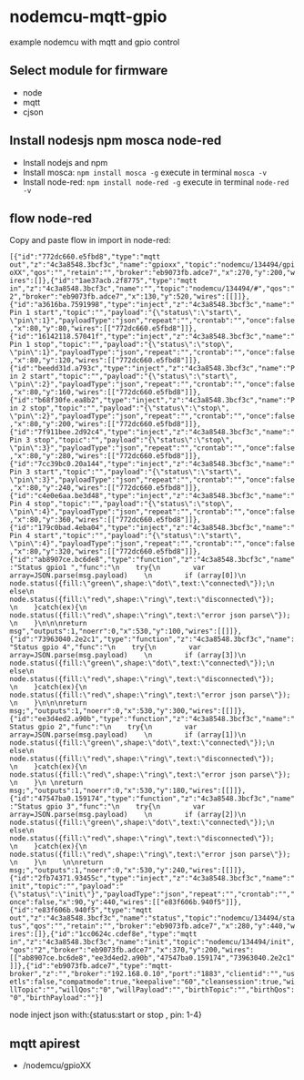 # nodemcu-mqtt-gpio
example nodemcu with mqtt and gpio control

## Select module for firmware

* node
* mqtt
* cjson

## Install nodesjs npm mosca node-red

* Install nodejs and npm
* Install mosca: ```npm install mosca -g``` execute in terminal ```mosca -v```
* Install node-red: ```npm install node-red -g``` execute in terminal ```node-red -v```

## flow node-red

Copy and paste flow in import in node-red:

```[{"id":"772dc660.e5fbd8","type":"mqtt out","z":"4c3a8548.3bcf3c","name":"gpioxx","topic":"nodemcu/134494/gpioXX","qos":"","retain":"","broker":"eb9073fb.adce7","x":270,"y":200,"wires":[]},{"id":"1ae37acb.2f8775","type":"mqtt in","z":"4c3a8548.3bcf3c","name":"","topic":"nodemcu/134494/#","qos":"2","broker":"eb9073fb.adce7","x":130,"y":520,"wires":[[]]},{"id":"a3616ba.7591998","type":"inject","z":"4c3a8548.3bcf3c","name":"Pin 1 start","topic":"","payload":"{\"status\":\"start\", \"pin\":1}","payloadType":"json","repeat":"","crontab":"","once":false,"x":80,"y":80,"wires":[["772dc660.e5fbd8"]]},{"id":"16142118.57041f","type":"inject","z":"4c3a8548.3bcf3c","name":"Pin 1 stop","topic":"","payload":"{\"status\":\"stop\", \"pin\":1}","payloadType":"json","repeat":"","crontab":"","once":false,"x":80,"y":120,"wires":[["772dc660.e5fbd8"]]},{"id":"beedd31d.a793c","type":"inject","z":"4c3a8548.3bcf3c","name":"Pin 2 start","topic":"","payload":"{\"status\":\"start\", \"pin\":2}","payloadType":"json","repeat":"","crontab":"","once":false,"x":80,"y":160,"wires":[["772dc660.e5fbd8"]]},{"id":"b68f30fe.ea8b2","type":"inject","z":"4c3a8548.3bcf3c","name":"Pin 2 stop","topic":"","payload":"{\"status\":\"stop\", \"pin\":2}","payloadType":"json","repeat":"","crontab":"","once":false,"x":80,"y":200,"wires":[["772dc660.e5fbd8"]]},{"id":"7f911bee.2d92c4","type":"inject","z":"4c3a8548.3bcf3c","name":"Pin 3 stop","topic":"","payload":"{\"status\":\"stop\", \"pin\":3}","payloadType":"json","repeat":"","crontab":"","once":false,"x":80,"y":280,"wires":[["772dc660.e5fbd8"]]},{"id":"7cc39bc0.20a144","type":"inject","z":"4c3a8548.3bcf3c","name":"Pin 3 start","topic":"","payload":"{\"status\":\"start\", \"pin\":3}","payloadType":"json","repeat":"","crontab":"","once":false,"x":80,"y":240,"wires":[["772dc660.e5fbd8"]]},{"id":"c4e0e6aa.be3d48","type":"inject","z":"4c3a8548.3bcf3c","name":"Pin 4 stop","topic":"","payload":"{\"status\":\"stop\", \"pin\":4}","payloadType":"json","repeat":"","crontab":"","once":false,"x":80,"y":360,"wires":[["772dc660.e5fbd8"]]},{"id":"179c0bad.4eba04","type":"inject","z":"4c3a8548.3bcf3c","name":"Pin 4 start","topic":"","payload":"{\"status\":\"start\", \"pin\":4}","payloadType":"json","repeat":"","crontab":"","once":false,"x":80,"y":320,"wires":[["772dc660.e5fbd8"]]},{"id":"ab8907ce.bc6de8","type":"function","z":"4c3a8548.3bcf3c","name":"Status gpio1 ","func":"\n    try{\n        var array=JSON.parse(msg.payload)    \n        if (array[0])\n            node.status({fill:\"green\",shape:\"dot\",text:\"connected\"});\n        else\n            node.status({fill:\"red\",shape:\"ring\",text:\"disconnected\"});        \n    }catch(ex){\n        node.status({fill:\"red\",shape:\"ring\",text:\"error json parse\"});        \n    }\n\n\nreturn msg","outputs":1,"noerr":0,"x":530,"y":100,"wires":[[]]},{"id":"73963040.2e2c1","type":"function","z":"4c3a8548.3bcf3c","name":"Status gpio 4","func":"\n    try{\n        var array=JSON.parse(msg.payload)    \n        if (array[3])\n        node.status({fill:\"green\",shape:\"dot\",text:\"connected\"});\n    else\n        node.status({fill:\"red\",shape:\"ring\",text:\"disconnected\"});        \n    }catch(ex){\n        node.status({fill:\"red\",shape:\"ring\",text:\"error json parse\"});        \n    }\n\n\nreturn msg;","outputs":1,"noerr":0,"x":530,"y":300,"wires":[[]]},{"id":"ee3d4ed2.a90b","type":"function","z":"4c3a8548.3bcf3c","name":"Status gpio 2","func":"\n    try{\n        var array=JSON.parse(msg.payload)    \n        if (array[1])\n          node.status({fill:\"green\",shape:\"dot\",text:\"connected\"});\n         else\n         node.status({fill:\"red\",shape:\"ring\",text:\"disconnected\"});        \n    }catch(ex){\n        node.status({fill:\"red\",shape:\"ring\",text:\"error json parse\"});        \n    }\n \nreturn msg;","outputs":1,"noerr":0,"x":530,"y":180,"wires":[[]]},{"id":"47547ba0.159174","type":"function","z":"4c3a8548.3bcf3c","name":"Status gpio 3","func":"\n    try{\n        var array=JSON.parse(msg.payload)    \n        if (array[2])\n        node.status({fill:\"green\",shape:\"dot\",text:\"connected\"});\n    else\n        node.status({fill:\"red\",shape:\"ring\",text:\"disconnected\"});        \n    }catch(ex){\n        node.status({fill:\"red\",shape:\"ring\",text:\"error json parse\"});        \n    }\n    \n\nreturn msg;","outputs":1,"noerr":0,"x":530,"y":240,"wires":[[]]},{"id":"2fb74371.93455c","type":"inject","z":"4c3a8548.3bcf3c","name":"init","topic":"","payload":"{\"status\":\"init\"}","payloadType":"json","repeat":"","crontab":"","once":false,"x":90,"y":440,"wires":[["e83f606b.940f5"]]},{"id":"e83f606b.940f5","type":"mqtt out","z":"4c3a8548.3bcf3c","name":"status","topic":"nodemcu/134494/status","qos":"","retain":"","broker":"eb9073fb.adce7","x":280,"y":440,"wires":[]},{"id":"1cc0624c.cdef8e","type":"mqtt in","z":"4c3a8548.3bcf3c","name":"init","topic":"nodemcu/134494/init","qos":"2","broker":"eb9073fb.adce7","x":370,"y":200,"wires":[["ab8907ce.bc6de8","ee3d4ed2.a90b","47547ba0.159174","73963040.2e2c1"]]},{"id":"eb9073fb.adce7","type":"mqtt-broker","z":"","broker":"192.168.0.10","port":"1883","clientid":"","usetls":false,"compatmode":true,"keepalive":"60","cleansession":true,"willTopic":"","willQos":"0","willPayload":"","birthTopic":"","birthQos":"0","birthPayload":""}]```
 
 node inject json with:{status:start or stop , pin: 1-4}
 
## mqtt apirest

* /nodemcu/gpioXX
